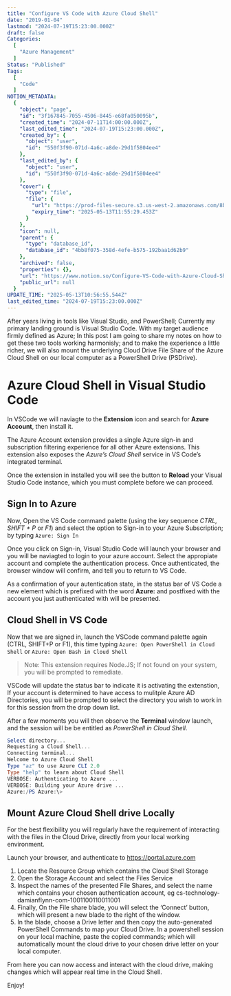 ```yaml
---
title: "Configure VS Code with Azure Cloud Shell"
date: "2019-01-04"
lastmod: "2024-07-19T15:23:00.000Z"
draft: false
Categories:
  [
    "Azure Management"
  ]
Status: "Published"
Tags:
  [
    "Code"
  ]
NOTION_METADATA:
  {
    "object": "page",
    "id": "3f167845-7055-4506-8445-e68fa050095b",
    "created_time": "2024-07-11T14:00:00.000Z",
    "last_edited_time": "2024-07-19T15:23:00.000Z",
    "created_by": {
      "object": "user",
      "id": "550f3f90-071d-4a6c-a8de-29d1f5804ee4"
    },
    "last_edited_by": {
      "object": "user",
      "id": "550f3f90-071d-4a6c-a8de-29d1f5804ee4"
    },
    "cover": {
      "type": "file",
      "file": {
        "url": "https://prod-files-secure.s3.us-west-2.amazonaws.com/8bc3c4f0-c291-4309-a955-a5876c66b3de/f92cc607-a4a3-45d7-bfd6-eeda3a761ba6/banner.png?X-Amz-Algorithm=AWS4-HMAC-SHA256&X-Amz-Content-Sha256=UNSIGNED-PAYLOAD&X-Amz-Credential=ASIAZI2LB4667CIMMLBF%2F20250513%2Fus-west-2%2Fs3%2Faws4_request&X-Amz-Date=20250513T105529Z&X-Amz-Expires=3600&X-Amz-Security-Token=IQoJb3JpZ2luX2VjEEMaCXVzLXdlc3QtMiJHMEUCIDAhoFeXJzWz8tnlsVTyaIqX7mdJT7y5UGUSGvI%2FwrsMAiEAk%2BbgcbQSw9P0zf%2Bu4FQttnXJAqCHnQ6z1NcA2lW55nQqiAQI7P%2F%2F%2F%2F%2F%2F%2F%2F%2F%2FARAAGgw2Mzc0MjMxODM4MDUiDF5mjTOkoEMyXZEoPircA0p6jkPeeEOM8lL4QjEPUM4YE%2FV34NAcR5557QExZEu59IVCsXEJicVvCf3mMq0ThmcDY6bNR0tG2J9h0W2Gd9KFq7i%2BTb1qBDuroj9WDlwMKJGPf%2BLNR2aZoXKb6aT3XJjro2xDMMs%2FBVseJx5nRENoXCwpI0kuI%2FYlgNRDKs9bJ0rIq%2By4IFIr%2F4OikTgRp7IYVDfngpQurMLkVoWSzqSSczJsbU1hKKYkJKmTdxIKzrboczutmurHhM77ceeapXZ08Md0v%2BAnkCGWWwQ69KhMfhZ0ypnuJLzTYe8SpDXmO3T6sDhSiQeBGC0DcGkusUTUk9%2F0LB3PgJG28W2l9VQRtBhqbKk23nCobVg5253bI3%2FuYM5bHzUj2ArZAPqx65n2CbEag0gMPt6CjKckiCXo7i3AwkUu56Z9%2BdtWKtcN4CLVdJgZCtTw9FKjA4KNhuiwsCivYaSMYezlTIZzND84bLWnSYj8kdNCjzpMQ41SSBXIuFP4LrLYSGloF6kNTzGg0GTPMDPYroFRIeUjh9%2F4Af28L2sx9prPGcL5CI%2FTszGMGN9aS3lnPAUct0N3hEDfVbclYgNES4CdIyKAwrGskUCQDBbLPVo669kP9JLkX%2BrPZRgsQ%2FUvM5siML7BjMEGOqUBZ%2FFJFf0rhPoCdKoUfDO7%2BaQj3YXstNVqPKImka%2F8fLmpiVSVlSWnAEBj5rAzGAXg%2FLj5NOczeY3m6FdPxeH%2BxyLN3G7eMU978FOrDRVHglIgerfkcK9472j7KwY698bEucZL2q8vtNoraZfLYubNaZKbauMCYBJ8yvOqfX7PUtA6QAP3waFopooMyoBijuUfXLj4%2BmO%2F%2FbEPEF55MtcZVKkRpk3G&X-Amz-Signature=7a3c8d8f6476e02f9eec821fca7998c2c2f58a0455302cbf7fb22ec968c01285&X-Amz-SignedHeaders=host&x-id=GetObject",
        "expiry_time": "2025-05-13T11:55:29.453Z"
      }
    },
    "icon": null,
    "parent": {
      "type": "database_id",
      "database_id": "4bb8f075-358d-4efe-b575-192baa1d62b9"
    },
    "archived": false,
    "properties": {},
    "url": "https://www.notion.so/Configure-VS-Code-with-Azure-Cloud-Shell-3f167845705545068445e68fa050095b",
    "public_url": null
  }
UPDATE_TIME: "2025-05-13T10:56:55.544Z"
last_edited_time: "2024-07-19T15:23:00.000Z"
---
```


After years living in tools like Visual Studio, and PowerShell; Currently my primary landing ground is Visual Studio Code. With my target audience firmly defined as Azure; In this post I am going to share my notes on how to get these two tools working harmonisly; and to make the experience a little richer, we will also mount the underlying Cloud Drive File Share of the Azure Cloud Shell on our local computer as a PowerShell Drive (PSDrive).

# Azure Cloud Shell in Visual Studio Code

In VSCode we will naviagte to the **Extension** icon and search for **Azure Account**, then install it.

The Azure Account extension provides a single Azure sign-in and subscription filtering experience for all other Azure extensions. This extension also exposes the *Azure’s Cloud Shell* service in VS Code’s integrated terminal.

Once the extension in installed you will see the button to **Reload** your Visual Studio Code instance, which you must complete before we can proceed.

## Sign In to Azure

Now, Open the VS Code command palette (using the key sequence *CTRL, SHIFT + P* or *F1*) and select the option to Sign-in to your Azure Subscription; by typing `Azure: Sign In`

Once you click on Sign-in, Visual Studio Code will launch your browser and you will be naviagted to login to your azure account. Select the appropiate account and complete the authentication process. Once authenticated, the browser window will confirm, and tell you to return to VS Code.

As a confirmation of your autentication state, in the status bar of VS Code a new element which is prefixed with the word **Azure:** and postfixed with the account you just authenticated with will be presented.

## Cloud Shell in VS Code

Now that we are signed in, launch the VSCode command palette again (CTRL, SHIFT+P or F1), this time typing `Azure: Open PowerShell in Cloud Shell` or `Azure: Open Bash in Cloud Shell`

> Note: This extension requires Node.JS; If not found on your system, you will be prompted to remediate.

VSCode will update the status bar to indicate it is activating the extenstion, If your account is determined to have access to mulitple Azure AD Directories, you will be prompted to select the directory you wish to work in for this session from the drop down list.

After a few moments you will then observe the **Terminal** window launch, and the session will be be entitled as *PowerShell in Cloud Shell*.

```powershell
Select directory...
Requesting a Cloud Shell...
Connecting terminal...
Welcome to Azure Cloud Shell
Type "az" to use Azure CLI 2.0
Type "help" to learn about Cloud Shell
VERBOSE: Authenticating to Azure ...
VERBOSE: Building your Azure drive ...
Azure:/PS Azure:\>
```

## Mount Azure Cloud Shell drive Locally

For the best flexibility you will regularly have the requirement of interacting with the files in the Cloud Drive, directly from your local working environment.

Launch your browser, and authenticate to https://portal.azure.com

1. Locate the Resource Group which contains the Cloud Shell Storage
1. Open the Storage Account and select the Files Service
1. Inspect the names of the presented File Shares, and select the name which contains your chosen authentication account, eg cs-technology-damianflynn-com-1001100110011001
1. Finally, On the File share blade, you will select the ‘Connect’ button, which will present a new blade to the right of the window.
1. In the blade, choose a Drive letter and then copy the auto-generated PowerShell Commands to map your Cloud Drive.
In a powershell session on your local machine, paste the copied commands; which will automatically mount the cloud drive to your chosen drive letter on your local computer.

From here you can now access and interact with the cloud drive, making changes which will appear real time in the Cloud Shell.

Enjoy!

